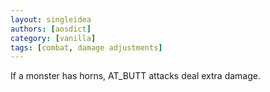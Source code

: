 ```yaml
---
layout: singleidea
authors: [aosdict]
category: [vanilla]
tags: [combat, damage adjustments]
---
```

If a monster has horns, AT_BUTT attacks deal extra damage.
